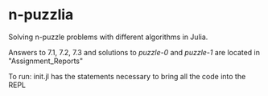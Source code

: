 # n-puzzlia
Solving n-puzzle problems with different algorithms in Julia.

Answers to 7.1, 7.2, 7.3 and solutions to *puzzle-0* and *puzzle-1* are located in "Assignment_Reports"

To run: init.jl has the statements necessary to bring all the code into the REPL
